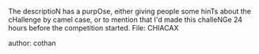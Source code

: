 The descriptioN has a purpOse, either giving people some hinTs about the cHallenge by camel case, or to mention that I'd made this challeNGe 24 hours before the competition started.
File: CHIACAX

author: cothan
